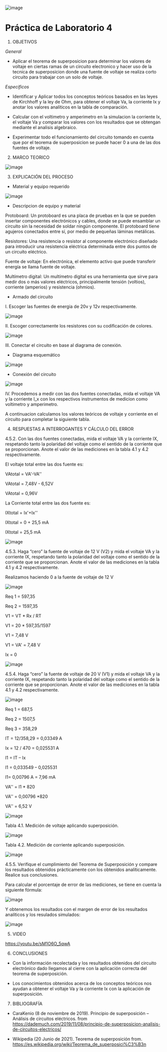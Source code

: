 ![image](https://user-images.githubusercontent.com/85137398/125888871-bc5bd21b-5eef-4e80-9e1f-ff8b16d97d36.png)

# Práctica de Laboratorio 4 

1. OBJETIVOS

*General* 

- Aplicar el teorema de superposicion para determinar los valores de voltaje en ciertas ramas de un circuito electronico y hacer uso de la tecnica de superposicion donde una fuente de voltaje se realiza corto circuito para trabajar con un solo de voltaje.

*Especificos*

- Identificar y Aplicar todos los conceptos teóricos basados en las leyes de Kirchhoff y la ley de Ohm, para obtener el voltaje Va, la corriente Ix y anotar los valores analíticos en la tabla de comparación.

- Calcular con el voltimetro y amperimetro en la simulacion la corriente Ix, el voltaje Va y comparar los valores con los resultados que se obtengan mediante el analisis algebraico.

- Experimentar todo el funcionamiento del circuito tomando en cuenta que por el teorema de superposicion se puede hacer 0 a una de las dos fuentes de voltaje.

2. MARCO TEORICO

![image](https://user-images.githubusercontent.com/85137398/125898322-89837123-8119-4a5b-80e3-7262da4d22ae.png)

3. EXPLICACIÓN DEL PROCESO

- Material y equipo requerido

![image](https://user-images.githubusercontent.com/85137398/125888278-f792207a-e0ec-4757-9fee-53b6a6e166a2.png)

- Descripcion de equipo y material

Protoboard: Un protoboard es una placa de pruebas en la que se pueden insertar componentes electrónicos y cables, donde se puede ensamblar un circuito sin la necesidad de soldar ningún componente. El protoboard tiene agujeros conectados entre sí, por medio de pequeñas láminas metálicas.

Resistores: Una resistencia o resistor al componente electrónico diseñado para introducir una resistencia eléctrica determinada entre dos puntos de un circuito eléctrico.

Fuente de voltaje: En electrónica, el elemento activo que puede transferir energía se llama fuente de voltaje.

Multímetro digital: Un multímetro digital es una herramienta que sirve para medir dos o más valores eléctricos, principalmente tensión (voltios), corriente (amperios) y resistencia (ohmios).

- Armado del circuito

I. Escoger las fuentes de energia de 20v y 12v respectivamente.

![image](https://user-images.githubusercontent.com/85137398/125888352-b6be2483-7187-4275-9572-c3ed311bd0e8.png)

II. Escoger correctamente los resistores con su codificación de colores.

![image](https://user-images.githubusercontent.com/85137398/125888388-504dd1dc-20c1-4991-8d3e-8cb8b4bb2b92.png)

III. Conectar el circuito en base al diagrama de conexión.

- Diagrama esquemático

![image](https://user-images.githubusercontent.com/85137398/125888418-4402cb41-e7f0-4886-b760-af908a84440c.png)

- Conexión del circuito

![image](https://user-images.githubusercontent.com/85137398/125888508-d2c9f735-353f-4bc7-b7f7-9e945d587f48.png)

IV. Procedemos a medir con las dos fuentes conectadas, mida el voltaje VA y la corriente I_x con los respectivos instrumentos de medicion como voltimetro y amperimetro.



A continuacion calculamos los valores teóricos de voltaje y corriente en el circuito  para completar la siguiente tabla.

4. RESPUESTAS A INTERROGANTES Y CÁLCULO DEL ERROR

4.5.2. Con las dos fuentes conectadas, mida el voltaje VA y la corriente IX, respetando tanto la polaridad del voltaje como el sentido de la corriente que se proporcionan. Anote el valor de las mediciones en la tabla 4.1 y 4.2 respectivamente.

El voltaje total entre las dos fuente es:

VAtotal = VA'-VA''

VAtotal = 7,48V - 6,52V

VAtotal = 0,96V

La Corriente total entre las dos fuente es:

IXtotal = Ix'+Ix''

IXtotal = 0 + 25,5 mA

IXtotal = 25,5 mA

![image](https://user-images.githubusercontent.com/84390686/125913717-e3ad7a2e-cce5-4d86-a1b7-dfb59eeff1cb.png)

4.5.3. Haga “cero” la fuente de voltaje de 12 V (V2) y mida el voltaje VA y la corriente IX, respetando tanto la polaridad del voltaje como el sentido de la corriente que se proporcionan. Anote el valor de las mediciones en la tabla 4.1 y 4.2 respectivamente.

Realizamos haciendo 0 a la fuente de voltaje de 12 V

![image](https://user-images.githubusercontent.com/84390686/125914838-60be0ba9-6461-4969-a1b6-3e78bc64e943.png)

Req 1 = 597,35

Req 2 = 1597,35 

V1 = VT * Rx / RT

V1 = 20 * 597,35/1597

V1 = 7,48 V

V1 = VA' = 7,48 V

Ix = 0

![image](https://user-images.githubusercontent.com/84390686/125913803-73d62dc7-2d51-441c-9cae-a5968f4d1204.png)

4.5.4. Haga “cero” la fuente de voltaje de 20 V (V1) y mida el voltaje VA y la corriente IX, respetando tanto la polaridad del voltaje como el sentido de la corriente que se
proporcionan. Anote el valor de las mediciones en la tabla 4.1 y 4.2 respectivamente.

![image](https://user-images.githubusercontent.com/84390686/125915022-a924f3b8-9560-4820-80c9-60bdc2de9025.png)

Req 1 = 687,5

Req 2 = 1507,5

Req 3 = 358,29

IT = 12/358,29 = 0,03349 A

Ix = 12 / 470 = 0,025531 A 

I1 = IT – Ix

I1 = 0,033549 – 0,025531

I1= 0,00796 A  = 7,96 mA

VA'' = I1 * 820

VA'' = 0,00796 *820

VA'' = 6,52 V


![image](https://user-images.githubusercontent.com/84390686/125913858-5b54b459-b2a9-43ea-ab64-ea39502d4137.png)

Tabla 4.1. Medición de voltaje aplicando superposición.

![image](https://user-images.githubusercontent.com/84390686/125913909-e53cb660-79cd-488a-8451-47ed1428d7a8.png)

Tabla 4.2. Medición de corriente aplicando superposición.

![image](https://user-images.githubusercontent.com/84390686/125913956-21d03c68-a682-4abb-b5cb-f785cc0b4739.png)

4.5.5. Verifique el cumplimiento del Teorema de Superposición y compare los resultados obtenidos prácticamente con los obtenidos analíticamente. Realice sus
conclusiones.

Para calcular el porcentaje de error de las mediciones, se tiene en cuenta la siguiente fórmula:

![image](https://user-images.githubusercontent.com/84390686/125915849-61331f5c-667b-413d-b35c-59ba54711bdc.png)

Y obtenemos los resultados con el margen de error de los resultados analíticos y los resulados simulados:

![image](https://user-images.githubusercontent.com/84390686/125917709-3d380593-09ac-4dab-95b9-ebf08076705a.png)

5. VIDEO

https://youtu.be/sM1O6O_5qwA

6. CONCLUSIONES

-	Con la información recolectada y los resultados obtenidos del circuito electrónico dado llegamos al cierre con la aplicación correcta del teorema de superposición.

- Los conocimientos obtenidos acerca de los conceptos teóricos nos ayudan a obtener el voltaje Va y la corriente Ix con la aplicación de superposición.

7. BIBLIOGRAFÍA

- CaraKenio (8 de noviembre de 2019). Principio de superposición – Análisis de circuitos eléctricos. from https://dademuch.com/2019/11/08/principio-de-superposicion-analisis-de-circuitos-electricos/

- Wikipedia (20 Junio de 2021). Teorema de superposición from. https://es.wikipedia.org/wiki/Teorema_de_superposici%C3%B3n

